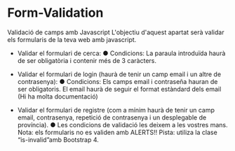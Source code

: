 # Form-Validation

Validació de camps amb Javascript
L'objectiu d'aquest apartat serà validar els formularis de la teva web amb javascript.

- Validar el formulari de cerca:
   ● Condicions: La paraula introduïda haurà de ser obligatòria i contenir més de 3 caràcters.

- Validar el formulari de login (haurà de tenir un camp email i un altre de contrasenya):
   ● Condicions: Els camps email i contraseña hauran de ser obligatoris. El email haurà de seguir el format estàndard dels email (Hi ha molta documentació)

- Validar el formulari de registre (com a mínim haurà de tenir un camp email, contrasenya, repetició de contrasenya i un desplegable de província).
   ● Les condicions de validació les deixem a les vostres mans. Nota: els formularis no es validen amb ALERTS!! Pista: utiliza la clase “is-invalid”amb Bootstrap 4.

